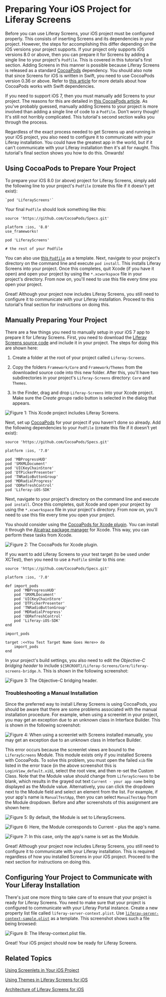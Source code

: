 # Preparing Your iOS Project for Liferay Screens [](id=preparing-your-ios-project-for-liferay-screens)

Before you can use Liferay Screens, your iOS project must be configured 
properly. This consists of inserting Screens and its dependencies in your 
project. However, the steps for accomplishing this differ depending on the 
iOS versions your project supports. If your project only supports iOS versions 
8.0 or above, then you can prepare it for Screens by adding a single line to 
your project's `Podfile`. This is covered in this tutorial's first section. 
Adding Screens in this manner is possible because Liferay Screens is released 
as a standard [CocoaPods](https://cocoapods.org/) dependency. You should also 
note that since Screens for iOS is written in Swift, you need to use CocoaPods 
version 0.36 or above. Refer to [this article](http://blog.cocoapods.org/CocoaPods-0.36/) 
for more details about how CocoaPods works with Swift dependencies. 

If you need to support iOS 7, then you must manually add Screens to your 
project. The reasons for this are detailed in [this CocoaPods article](http://blog.cocoapods.org/Pod-Authors-Guide-to-CocoaPods-Frameworks/). 
As you've probably guessed, manually adding Screens to your project is more 
involved than adding a single line of code to a `Podfile`. Don't worry though! 
It's still not horribly complicated. This tutorial's second section walks you 
through the process. 

Regardless of the exact process needed to get Screens up and running in your iOS 
project, you also need to configure it to communicate with your Liferay 
installation. You could have the greatest app in the world, but if it can't 
communicate with your Liferay installation then it's all for naught. This 
tutorial's final section shows you how to do this. Onwards! 

## Using CocoaPods to Prepare Your Project [](id=using-cocoapods-to-prepare-your-project)

To prepare your iOS 8.0 (or above) project for Liferay Screens, simply add the 
following line to your project's `Podfile` (create this file if it doesn't yet 
exist): 

    `pod 'LiferayScreens'`

Your final `Podfile` should look something like this:

    source 'https://github.com/CocoaPods/Specs.git'
    
    platform :ios, '8.0'
    use_frameworks!
    
    pod 'LiferayScreens'
    
    # the rest of your Podfile

You can also use [this `Podfile`](https://github.com/liferay/liferay-screens/tree/master/ios/Samples/Showcase-swift/Podfile) 
as a template. Next, navigate to your project's directory on the command line 
and execute `pod install`. This installs Liferay Screens into your project. Once 
this completes, quit Xcode (if you have it open) and open your project by using 
the `*.xcworkspace` file in your project's directory. From now on, you'll need 
to use this file every time you open your project. 

Great! Although your project now includes Liferay Screens, you still need to 
configure it to communicate with your Liferay installation. Proceed to this 
tutorial's final section for instructions on doing this.

## Manually Preparing Your Project [](id=manually-preparing-your-project)

There are a few things you need to manually setup in your iOS 7 app to prepare 
it for Liferay Screens. First, you need to download the 
[Liferay Screens source code](https://github.com/liferay/liferay-screens/releases) 
and include it in your project. The steps for doing this are shown here: 

1. Create a folder at the root of your project called `Liferay-Screens`.

2. Copy the folders `Framework/Core` and `Framework/Themes` from the downloaded 
   source code into this new folder. After this, you'll have two subdirectories 
   in your project's `Liferay-Screens` directory: `Core` and `Themes`.
   
3. In the Finder, drag and drop `Liferay-Screens` into your Xcode project. Make 
   sure the *Create groups* radio button is selected in the dialog that appears.

![Figure 1: This Xcode project includes Liferay Screens.](../../images/screens-ios-project-setup.png)

Next, set up [CocoaPods](http://cocoapods.org) for your project if you haven't 
done so already. Add the following dependencies to your `Podfile` (create this 
file if it doesn't yet exist):

    source 'https://github.com/CocoaPods/Specs.git'
    
    platform :ios, '7.0'
    
    pod 'MBProgressHUD'
    pod 'SMXMLDocument'
    pod 'UICKeyChainStore'
    pod 'DTPickerPresenter'
    pod 'TNRadioButtonGroup'
    pod 'MDRadialProgress'
    pod 'ODRefreshControl'
    pod 'Liferay-iOS-SDK'

Next, navigate to your project's directory on the command line and execute 
`pod install`. Once this completes, quit Xcode and open your project by using 
the `*.xcworkspace` file in your project's directory. From now on, you'll need 
to use this file every time you open your project. 

You should consider using the [CocoaPods for Xcode plugin](https://github.com/kattrali/cocoapods-xcode-plugin). 
You can install it through the [Alcatraz package manager](http://alcatraz.io/) 
for Xcode. This way, you can perform these tasks from Xcode. 

![Figure 2: The CocoaPods for Xcode plugin.](../../images/screens-ios-xcode-cocoapods.png)

If you want to add Liferay Screens to your test target (to be used under 
XCTest), then you need to use a `Podfile` similar to this one:

    source 'https://github.com/CocoaPods/Specs.git'
    
    platform :ios, '7.0'

    def import_pods
        pod 'MBProgressHUD'
        pod 'SMXMLDocument'
        pod 'UICKeyChainStore'
        pod 'DTPickerPresenter'
        pod 'TNRadioButtonGroup'
        pod 'MDRadialProgress'
        pod 'ODRefreshControl'
        pod 'Liferay-iOS-SDK'
    end
    
    import_pods
    
    target :<<You Test Target Name Goes Here>> do
        import_pods
    end

In your project's build settings, you also need to edit the 
*Objective-C bridging header* to include 
`${SRCROOT}/Liferay-Screens/Core/liferay-screens-bridge.h`. This is shown in 
the following screenshot:

![Figure 3: The Objective-C bridging header.](../../images/screens-ios-project-header.png)

### Troubleshooting a Manual Installation [](id=troubleshooting-a-manual-installation)

Since the preferred way to install Liferay Screens is using CocoaPods, you 
should be aware that there are some problems associated with the manual 
installation procedure. For example, when using a screenlet in your project, you 
may get an exception due to an unknown class in Interface Builder. This is shown 
in the following screenshot: 

![Figure 4: When using a screenlet with Screens installed manually, you may get an exception due to an unknown class in Interface Builder.](../../images/screens-ios-xcode-unknown-class.png)

This error occurs because the screenlet views are bound to the `LiferayScreens` 
Module. This module exists only if you installed Screens with CocoaPods. To 
solve this problem, you must open the failed `xib` file listed in the error 
trace (in the above screenshot this is `LoginView_default.xib`), select the root 
view, and then re-set the Custom Class. Note that the Module value should change 
from `LiferayScreens` to be blank, which results in the grayed out text 
`Current - your app name` being displayed as the Module value. Alternatively, 
you can click the dropdown next to the Module field and select an element from 
the list. For example, if your app's name is `ManualTestApp`, then you can 
select `ManualTestApp` from the Module dropdown. Before and after screenshots of 
this assignment are shown here: 

![Figure 5: By default, the Module is set to LiferayScreens.](../../images/screens-ios-xcode-custom-class-before.png)

![Figure 6: Here, the Module corresponds to `Current -` plus the app's name.](../../images/screens-ios-xcode-custom-class-after.png)

![Figure 7: In this case, only the app's name is set as the Module.](../../images/screens-ios-xcode-custom-class-after-2.png)

Great! Although your project now includes Liferay Screens, you still need to 
configure it to communicate with your Liferay installation. This is required 
regardless of how you installed Screens in your iOS project. Proceed to the next 
section for instructions on doing this.

## Configuring Your Project to Communicate with Your Liferay Installation [](id=configuring-your-project-to-communicate-with-your-liferay-installation)

There's just one more thing to take care of to ensure that your project is ready 
for Liferay Screens. You need to make sure that your project is configured to 
communicate with your Liferay Portal instance. Create a new property list file 
called `liferay-server-context.plist`. Use [`liferay-server-context-sample.plist`](https://github.com/liferay/liferay-screens/blob/master/ios/Framework/Core/Resources/liferay-server-context-sample.plist) 
as a template. This screenshot shows such a file being browsed:

![Figure 8: The `liferay-context.plist` file.](../../images/screens-ios-liferay-context.png)

Great! Your iOS project should now be ready for Liferay Screens. 

## Related Topics [](id=related-topics)

[Using Screenlets in Your iOS Project](/tutorials/-/knowledge_base/6-2/using-screenlets-in-your-ios-project)

[Using Themes in Liferay Screens for iOS](/tutorials/-/knowledge_base/6-2/using-themes-in-liferay-screens-for-ios)

[Architecture of Liferay Screens for iOS](/tutorials/-/knowledge_base/6-2/architecture-of-liferay-screens-for-ios)
